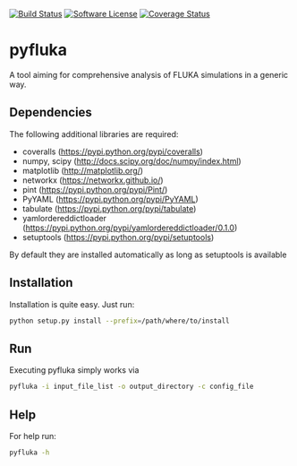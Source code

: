 [![Build Status](https://travis-ci.org/morgenst/pyfluka.svg?branch=master)](https://travis-ci.org/morgenst/pyfluka)
[![Software License](https://img.shields.io/badge/license-MIT-brightgreen.svg?style=flat-square)](LICENSE.md)
[![Coverage Status](https://coveralls.io/repos/github/morgenst/pyfluka/badge.svg?branch=master)](https://coveralls.io/github/morgenst/pyfluka?branch=master)
# pyfluka

A tool aiming for comprehensive analysis of FLUKA simulations in a generic way.

## Dependencies

The following additional libraries are required:

- coveralls (https://pypi.python.org/pypi/coveralls)
- numpy, scipy (http://docs.scipy.org/doc/numpy/index.html)
- matplotlib (http://matplotlib.org/)
- networkx (https://networkx.github.io/)
- pint (https://pypi.python.org/pypi/Pint/)
- PyYAML (https://pypi.python.org/pypi/PyYAML)
- tabulate (https://pypi.python.org/pypi/tabulate)
- yamlordereddictloader (https://pypi.python.org/pypi/yamlordereddictloader/0.1.0)
- setuptools (https://pypi.python.org/pypi/setuptools)

By default they are installed automatically as long as setuptools is available

## Installation

Installation is quite easy. Just run:

```bash
python setup.py install --prefix=/path/where/to/install
```

## Run

Executing pyfluka simply works via

```bash
pyfluka -i input_file_list -o output_directory -c config_file
```

## Help
 
For help run:
 
```bash
pyfluka -h
```
